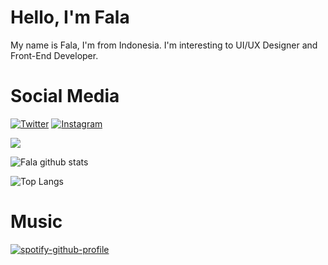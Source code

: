 # Hello, I'm Fala

My name is Fala, I'm from Indonesia. I'm interesting to UI/UX Designer and Front-End Developer.

# Social Media
[![Twitter](https://img.shields.io/badge/-@falasyam-%231DA1F2?style=flat-square&logo=twitter&logoColor=ffffff)](https://twitter.com/falasyam) [![Instagram](https://img.shields.io/badge/fala.syam%20-%23E4405F.svg?&style=flat-square&logo=Instagram&logoColor=white)](https://instagram.com/fala.syam)

[![](https://img.shields.io/website?color=0ab9e6&style=flat-square&up_message=Soon&url=https%3A%2F%2Ffalasyam.my.id)](https://falasyam.my.id)






  ![Fala github stats](https://github-readme-stats.vercel.app/api?username=falasyam&show_icons=true)

  

  ![Top Langs](https://github-readme-stats.vercel.app/api/top-langs/?username=falasyam&layout=compact)



# Music

[![spotify-github-profile](https://spotify-github-profile.vercel.app/api/view?uid=dm2z2ncmfyz4cewbykljhaw5n&cover_image=true)](https://spotify-github-profile.vercel.app/api/view?uid=dm2z2ncmfyz4cewbykljhaw5n&redirect=true)

<!--
**falasyam/falasyam** is a ✨ _special_ ✨ repository because its `README.md` (this file) appears on your GitHub profile.

Here are some ideas to get you started:

- 🔭 I’m currently working on ...
- 🌱 I’m currently learning ...
- 👯 I’m looking to collaborate on ...
- 🤔 I’m looking for help with ...
- 💬 Ask me about ...
- 📫 How to reach me: ...
- 😄 Pronouns: ...
- ⚡ Fun fact: ...
-->
